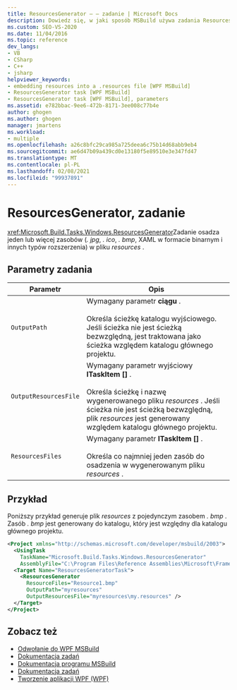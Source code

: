 ```yaml
---
title: ResourcesGenerator — — zadanie | Microsoft Docs
description: Dowiedz się, w jaki sposób MSBuild używa zadania ResourcesGenerator — do osadzenia jednego lub większej liczby zasobów w pliku Resources.
ms.custom: SEO-VS-2020
ms.date: 11/04/2016
ms.topic: reference
dev_langs:
- VB
- CSharp
- C++
- jsharp
helpviewer_keywords:
- embedding resources into a .resources file [WPF MSBuild]
- ResourcesGenerator task [WPF MSBuild]
- ResourcesGenerator task [WPF MSBuild], parameters
ms.assetid: e782bbac-9ee6-472b-8171-3ee008c77b4e
author: ghogen
ms.author: ghogen
manager: jmartens
ms.workload:
- multiple
ms.openlocfilehash: a26c8bfc29ca985a725deea6c75b14d68abb9eb4
ms.sourcegitcommit: ae6d47b09a439cd0e13180f5e89510e3e347fd47
ms.translationtype: MT
ms.contentlocale: pl-PL
ms.lasthandoff: 02/08/2021
ms.locfileid: "99937891"
---
```

# <a name="resourcesgenerator-task"></a>ResourcesGenerator, zadanie

<xref:Microsoft.Build.Tasks.Windows.ResourcesGenerator>Zadanie osadza jeden lub więcej zasobów (*. jpg*, *. ico*, *. bmp*, XAML w formacie binarnym i innych typów rozszerzenia) w pliku *resources* .

## <a name="task-parameters"></a>Parametry zadania

|Parametr|Opis|
|---------------|-----------------|
|`OutputPath`|Wymagany parametr **ciągu** .<br /><br /> Określa ścieżkę katalogu wyjściowego. Jeśli ścieżka nie jest ścieżką bezwzględną, jest traktowana jako ścieżka względem katalogu głównego projektu.|
|`OutputResourcesFile`|Wymagany parametr wyjściowy **ITaskItem []** .<br /><br /> Określa ścieżkę i nazwę wygenerowanego pliku *resources* . Jeśli ścieżka nie jest ścieżką bezwzględną, plik *resources* jest generowany względem katalogu głównego projektu.|
|`ResourcesFiles`|Wymagany parametr **ITaskItem []** .<br /><br /> Określa co najmniej jeden zasób do osadzenia w wygenerowanym pliku *resources* .|

## <a name="example"></a>Przykład

 Poniższy przykład generuje plik *resources* z pojedynczym zasobem *. bmp* . Zasób *. bmp* jest generowany do katalogu, który jest względny dla katalogu głównego projektu.

```xml
<Project xmlns="http://schemas.microsoft.com/developer/msbuild/2003">
  <UsingTask
    TaskName="Microsoft.Build.Tasks.Windows.ResourcesGenerator"
    AssemblyFile="C:\Program Files\Reference Assemblies\Microsoft\Framework\v3.0\PresentationBuildTasks.dll" />
  <Target Name="ResourcesGeneratorTask">
    <ResourcesGenerator
      ResourceFiles="Resource1.bmp"
      OutputPath="myresources"
      OutputResourcesFile="myresources\my.resources" />
  </Target>
</Project>
```

## <a name="see-also"></a>Zobacz też

- [Odwołanie do WPF MSBuild](../msbuild/wpf-msbuild-reference.md)
- [Dokumentacja zadań](../msbuild/wpf-msbuild-task-reference.md)
- [Dokumentacja programu MSBuild](../msbuild/msbuild-reference.md)
- [Dokumentacja zadań](../msbuild/msbuild-task-reference.md)
- [Tworzenie aplikacji WPF (WPF)](/dotnet/framework/wpf/app-development/building-a-wpf-application-wpf)
